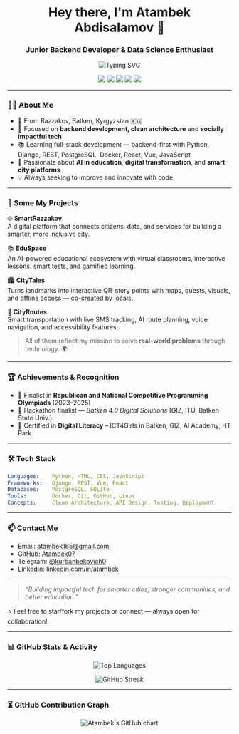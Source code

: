 
<h1 align="center">Hey there, I'm Atambek Abdisalamov 👋</h1>
<h3 align="center">Junior Backend Developer & Data Science Enthusiast</h3>

<p align="center">
  <img src="https://readme-typing-svg.demolab.com?font=Fira+Code&pause=1000&color=00F796&center=true&vCenter=true&width=435&lines=Backend+Developer;AI+in+Education+Enthusiast;Building+Smart+Cities;Learning+Fast+%26+Dreaming+Big" alt="Typing SVG" />
</p>

<p align="center">
  <img src="https://img.shields.io/badge/-Python-3776AB?style=flat&logo=python&logoColor=white" />
  <img src="https://img.shields.io/badge/-Django-092E20?style=flat&logo=django&logoColor=white" />
  <img src="https://img.shields.io/badge/-PostgreSQL-4169E1?style=flat&logo=postgresql&logoColor=white" />
  <img src="https://img.shields.io/badge/-Docker-2496ED?style=flat&logo=docker&logoColor=white" />
  <img src="https://img.shields.io/badge/-GitHub-181717?style=flat&logo=github&logoColor=white" />
</p>

---

### 👨‍💻 About Me
- 📍 From Razzakov, Batken, Kyrgyzstan 🇰🇬  
- 🔧 Focused on **backend development, clean architecture** and **socially impactful tech**
- 📚 Learning full-stack development — backend-first with Python, Django, REST, PostgreSQL, Docker, React, Vue, JavaScript
- 🤖 Passionate about **AI in education**, **digital transformation**, and **smart city platforms**
- 💡 Always seeking to improve and innovate with code

---

### 🚀 Some My Projects

🌐 **SmartRazzakov**  
A digital platform that connects citizens, data, and services for building a smarter, more inclusive city.

📚 **EduSpace**  
An AI-powered educational ecosystem with virtual classrooms, interactive lessons, smart tests, and gamified learning.

🏙 **CityTales**  
Turns landmarks into interactive QR-story points with maps, quests, visuals, and offline access — co-created by locals.

🚌 **CityRoutes**  
Smart transportation with live SMS tracking, AI route planning, voice navigation, and accessibility features.

> All of them reflect my mission to solve **real-world problems** through technology. 🌍

---

### 🏆 Achievements & Recognition

- 🥈 Finalist in **Republican and National Competitive Programming Olympiads** (2023–2025)
- 🥉 Hackathon finalist — *Batken 4.0 Digital Solutions* (GIZ, ITU, Batken State Univ.)
- 📜 Certified in **Digital Literacy** – ICT4Girls in Batken, GIZ, AI Academy, HT Park

---

### 🛠️ Tech Stack

```yaml
Languages:    Python, HTML, CSS, JavaScript
Frameworks:   Django, REST, Vue, React
Databases:    PostgreSQL, SQLite
Tools:        Docker, Git, GitHub, Linux
Concepts:     Clean Architecture, API Design, Testing, Deployment
```

---

### 📫 Contact Me

- Email: atambek165@gmail.com  
- GitHub: [Atambek07](https://github.com/Atambek07)  
- Telegram: [@kurbanbekovich0](https://t.me/kurbanbekovich0)  
- LinkedIn: [linkedin.com/in/atambek](https://linkedin.com/in/atambek)

---

> *“Building impactful tech for smarter cities, stronger communities, and better education.”*

⭐ Feel free to star/fork my projects or connect — always open for collaboration!

---

### 📊 GitHub Stats & Activity


<p align="center">
  <img src="https://github-readme-stats.vercel.app/api/top-langs/?username=Atambek07&layout=compact&theme=radical" alt="Top Languages" />
</p>

<p align="center">
  <img src="https://github-readme-streak-stats.herokuapp.com/?user=Atambek07&theme=radical" alt="GitHub Streak" />
</p>

---

### ⏳ GitHub Contribution Graph

<p align="center">
  <img src="https://ghchart.rshah.org/00f796/Atambek07" alt="Atambek's GitHub chart" />
</p>
